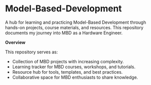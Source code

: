 # Model-Based-Development
A hub for learning and practicing Model-Based Development through hands-on projects, course materials, and resources. This repository documents my journey into MBD as a Hardware Engineer. 

**Overview**

This repository serves as:
* Collection of MBD projects with increasing complexity.
* Learning tracker for MBD courses, workshops, and tutorials.
* Resource hub for tools, templates, and best practices.
* Collaborative space for MBD enthusiasts to share knowledge.

